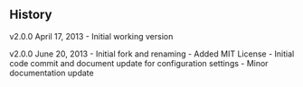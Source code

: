 ## History

v2.0.0 April 17, 2013
	- Initial working version

v2.0.0 June 20, 2013
	- Initial fork and renaming
	- Added MIT License
	- Initial code commit and document update for configuration settings
	- Minor documentation update